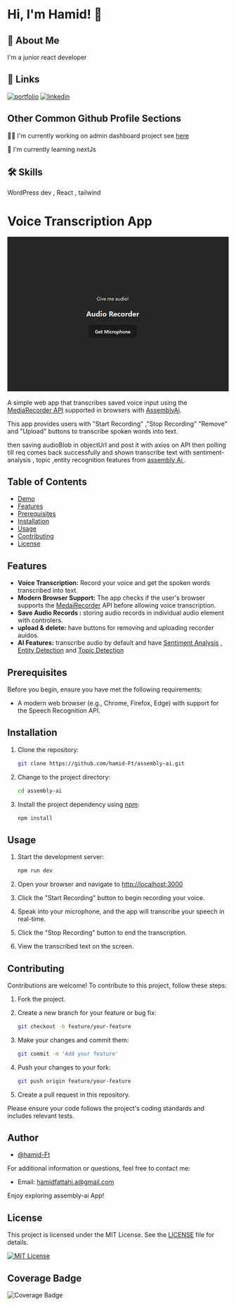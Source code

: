 # Hi, I'm Hamid! 👋

## 🚀 About Me

I'm a junior react developer

## 🔗 Links

[![portfolio](https://img.shields.io/badge/my_portfolio-000?style=for-the-badge&logo=ko-fi&logoColor=white)](https://niklinkagency.com/projects)
[![linkedin](https://img.shields.io/badge/linkedin-0A66C2?style=for-the-badge&logo=linkedin&logoColor=white)](https://www.linkedin.com/in/hamidft/)

## Other Common Github Profile Sections

👩‍💻 I'm currently working on admin dashboard project see [here](https://github.com/hamid-Ft/admin-dashboard)

🧠 I'm currently learning nextJs

## 🛠 Skills

WordPress dev , React , tailwind

# Voice Transcription App

![audioRecorder](image/README/1698748830121.png 'assemblyAi')

A simple web app that transcribes saved voice input using the [MediaRecorder API](https://developer.mozilla.org/en-US/docs/Web/API/MediaRecorder) supported in browsers with [AssemblyAi](https://www.assemblyai.com/docs/getting-started/transcribe-an-audio-file).

This app provides users with "Start Recording" ,"Stop Recording" "Remove" and "Upload" buttons to transcribe spoken words into text.

then saving audioBlob in objectUrl and post it with axios on API then polling till req comes back successfully and shown transcribe text with sentiment-analysis , topic ,entity recognition features from [assembly Ai ](https://www.assemblyai.com/docs/getting-started/transcribe-an-audio-file).

## Table of Contents

-   [Demo](#demo)
-   [Features](#features)
-   [Prerequisites](#prerequisites)
-   [Installation](#installation)
-   [Usage](#usage)
-   [Contributing](#contributing)
-   [License](#license)

## Features

-   **Voice Transcription:** Record your voice and get the spoken words transcribed into text.
-   **Modern Browser Support:** The app checks if the user's browser supports the [MedaiRecorder](https://developer.mozilla.org/en-US/docs/Web/API/MediaRecorder) API before allowing voice transcription.
-   **Save Audio Records :** storing audio records in individual audio element with controlers.
-   **upload & delete:** have buttons for removing and uploading recorder auidos.
-   **AI Features:** transcribe audio by default and have [Sentiment Analysis](https://www.assemblyai.com/docs/models/sentiment-analysis) , [Entity Detection](https://www.assemblyai.com/docs/models/entity-detection) and [Topic Detection](https://www.assemblyai.com/docs/models/topic-detection)

## Prerequisites

Before you begin, ensure you have met the following requirements:

-   A modern web browser (e.g., Chrome, Firefox, Edge) with support for the Speech Recognition API.

## Installation

1. Clone the repository:

    ```bash
    git clone https://github.com/hamid-Ft/assembly-ai.git
    ```

2. Change to the project directory:

    ```bash
    cd assembly-ai
    ```

3. Install the project dependency using [npm](https://www.npmjs.com/):

    ```bash
    npm install
    ```

## Usage

1. Start the development server:

    ```bash
    npm run dev
    ```

2. Open your browser and navigate to [http://localhost:3000](http://localhost:3000)
3. Click the "Start Recording" button to begin recording your voice.
4. Speak into your microphone, and the app will transcribe your speech in real-time.
5. Click the "Stop Recording" button to end the transcription.
6. View the transcribed text on the screen.

## Contributing

Contributions are welcome! To contribute to this project, follow these steps:

1. Fork the project.
2. Create a new branch for your feature or bug fix:

    ```bash
    git checkout -b feature/your-feature
    ```

3. Make your changes and commit them:

    ```bash
    git commit -m 'Add your feature'
    ```

4. Push your changes to your fork:

    ```bash
    git push origin feature/your-feature
    ```

5. Create a pull request in this repository.

Please ensure your code follows the project's coding standards and includes relevant tests.

## Author

-   [@hamid-Ft](https://www.github.com/hamid-Ft)

For additional information or questions, feel free to contact me:

-   Email: hamidfattahi.a@gmail.com

Enjoy exploring assembly-ai App!

## License

This project is licensed under the MIT License. See the [LICENSE](LICENSE) file for details.

[![MIT License](https://img.shields.io/badge/License-MIT-green.svg)](https://choosealicense.com/licenses/mit/)

## **Coverage Badge**

![Coverage Badge](https://img.shields.io/endpoint?url=https://gist.githubusercontent.com/hamid-Ft/3ec28d5c0281d2cd7b26bdf333e754a9/raw/assembly-ai__heads_main.json)
